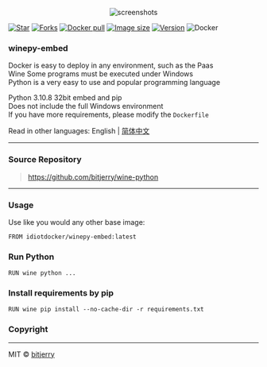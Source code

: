 <p align="center"><img src="https://cdn.jsdelivr.net/gh/bitjerry/wine-python/img/logo.png" alt="screenshots"></p>

[![Star](https://img.shields.io/github/stars/bitjerry/wine-python?logo=github&style=flat-square)](https://github.com/bitjerry/wine-python)
[![Forks](https://img.shields.io/github/forks/bitjerry/wine-python?logo=github&style=flat-square)](https://github.com/bitjerry/wine-python)
[![Docker pull](https://img.shields.io/docker/pulls/idiotdocker/winepy-embed?logo=docker&style=flat-square)](https://hub.docker.com/r/idiotdocker/winepy-embed)
[![Image size](https://img.shields.io/docker/image-size/idiotdocker/winepy-embed?logo=docker&style=flat-square)](https://hub.docker.com/r/idiotdocker/winepy-embed)
[![Version](https://img.shields.io/docker/v/idiotdocker/winepy-embed?logo=docker&sort=semver&style=flat-square)](https://hub.docker.com/r/idiotdocker/winepy-embed)
![Docker](https://img.shields.io/github/license/bitjerry/wine-python?style=flat-square)

### winepy-embed

Docker is easy to deploy in any environment, such as the Paas  
Wine Some programs must be executed under Windows  
Python is a very easy to use and popular programming language

Python 3.10.8 32bit embed and pip  
Does not include the full Windows environment  
If you have more requirements, please modify the `Dockerfile`

Read in other languages: English | [简体中文](https://github.com/bitjerry/wine-python/blob/main/README.zh_cn.md)

---

### Source Repository

> https://github.com/bitjerry/wine-python

---

### Usage

Use like you would any other base image:

```
FROM idiotdocker/winepy-embed:latest
```

### Run Python
```shell
RUN wine python ...
```

### Install requirements by pip
```shell
RUN wine pip install --no-cache-dir -r requirements.txt
```

### Copyright

---
MIT © [bitjerry](https://github.com/bitjerry/wine-python/blob/main/LICENSE)
